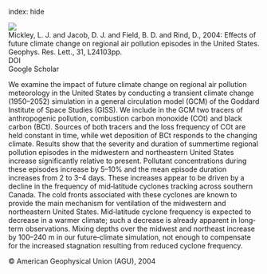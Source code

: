 index: hide

<div class="Citation">
    <div class="Citation-thumb CitationThumb-linked"  data-href="https://doi.org/10.1029/2004gl021216">
      <img src="https://static.claimspace.cloud/climate-study-static/refs/thumbs/11/Mickley_et_al_2004-thumb.png" />
    </div>

  <div class="Citation-body">
    <div class="Citation-text">Mickley, L. J. and Jacob, D. J. and Field, B. D. and Rind, D., 2004: Effects of future climate change on regional air pollution episodes in the United States. <span class="Article-journal">Geophys. Res. Lett., </span><span class="Article-volume">31, </span>L24103pp.</div>
    <div class="Citation-links">
      <div class="CitationLink" data-href="https://doi.org/10.1029/2004gl021216">
        <div class="CitationLink-icon CitationLink-Doi"></div>
        <div class="CitationLink-text">DOI</div>
      </div>
      <div class="CitationLink" data-href="https://scholar.google.com/scholar?q=10.1029/2004gl021216">
        <div class="CitationLink-icon CitationLink-Scholar"></div>
        <div class="CitationLink-text">Google Scholar</div>
      </div>
    </div>
  </div>
</div>

We examine the impact of future climate change on regional air pollution meteorology in the United States by conducting a transient climate change (1950–2052) simulation in a general circulation model (GCM) of the Goddard Institute of Space Studies (GISS). We include in the GCM two tracers of anthropogenic pollution, combustion carbon monoxide (COt) and black carbon (BCt). Sources of both tracers and the loss frequency of COt are held constant in time, while wet deposition of BCt responds to the changing climate. Results show that the severity and duration of summertime regional pollution episodes in the midwestern and northeastern United States increase significantly relative to present. Pollutant concentrations during these episodes increase by 5–10% and the mean episode duration increases from 2 to 3–4 days. These increases appear to be driven by a decline in the frequency of mid‐latitude cyclones tracking across southern Canada. The cold fronts associated with these cyclones are known to provide the main mechanism for ventilation of the midwestern and northeastern United States. Mid‐latitude cyclone frequency is expected to decrease in a warmer climate; such a decrease is already apparent in long‐term observations. Mixing depths over the midwest and northeast increase by 100–240 m in our future‐climate simulation, not enough to compensate for the increased stagnation resulting from reduced cyclone frequency.

<div class="Citation-copy">
&copy; American Geophysical Union (AGU), 2004
</div>